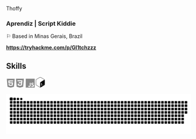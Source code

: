 Thoffy
###  Aprendiz | Script Kiddie



 

⚐ Based in Minas Gerais, Brazil <br>


<b>https://tryhackme.com/p/Gl1tchzzz<b>

 ## Skills
 <a href="https://html.com/html5/" target="_blank" rel="noreferrer noopener"><img src="https://raw.githubusercontent.com/0xShapeShifter/dev-story/master/public/images/skills/frontend/html5.svg" alt="HTML5" width="25" height="25" /></a><a href="https://css3.com" target="_blank" rel="noreferrer noopener"><img src="https://raw.githubusercontent.com/0xShapeShifter/dev-story/master/public/images/skills/frontend/css3.svg" alt="CSS3" width="25" height="25" /></a> <img src="https://raw.githubusercontent.com/0xShapeShifter/dev-story/master/public/images/skills/core/javascript.svg" alt="JavaScript" width="25" height="25" /></a><a href="https://www.youtube.com/watch?v=dQw4w9WgXcQ"><img src="terminal.svg" alt="Redteam" width="30" height="30" /></a>

![Snake animation](https://github.com/Thoffyy/Snake/blob/main/github-contribution-grid-snake.svg?short_path=317ea82)
